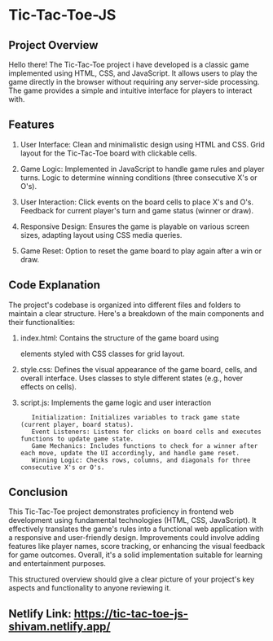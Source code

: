 # Tic-Tac-Toe-JS


Project Overview
----------------

Hello there!
The Tic-Tac-Toe project i have developed is a classic game implemented using HTML, CSS, and JavaScript. It allows users to play the game directly in the browser without requiring any server-side processing. The game provides a simple and intuitive interface for players to interact with.


Features
--------
1.  User Interface:
            Clean and minimalistic design using HTML and CSS.
           Grid layout for the Tic-Tac-Toe board with clickable cells.

2.  Game Logic:
            Implemented in JavaScript to handle game rules and player turns.
            Logic to determine winning conditions (three consecutive X's or O's).

3.  User Interaction:
              Click events on the board cells to place X's and O's.
             Feedback for current player's turn and game status (winner or draw).

4.  Responsive Design:
             Ensures the game is playable on various screen sizes, adapting layout using CSS media queries.

5.  Game Reset:
             Option to reset the game board to play again after a win or draw.


Code Explanation
-----------------
The project's codebase is organized into different files and folders to maintain a clear structure. Here's a breakdown of the main components and their functionalities:

1.  index.html: Contains the structure of the game board using <div> elements styled with CSS classes for grid layout.
2.  style.css: Defines the visual appearance of the game board, cells, and overall interface. Uses classes to style different states (e.g., hover effects on cells).
3.  script.js: Implements the game logic and user interaction
   
           Initialization: Initializes variables to track game state (current player, board status).
           Event Listeners: Listens for clicks on board cells and executes functions to update game state.
           Game Mechanics: Includes functions to check for a winner after each move, update the UI accordingly, and handle game reset.
           Winning Logic: Checks rows, columns, and diagonals for three consecutive X's or O's.

Conclusion
-----------
This Tic-Tac-Toe project demonstrates proficiency in frontend web development using fundamental technologies (HTML, CSS, JavaScript). It effectively translates the game's rules into a functional web application with a responsive and user-friendly design. Improvements could involve adding features like player names, score tracking, or enhancing the visual feedback for game outcomes. Overall, it's a solid implementation suitable for learning and entertainment purposes.

This structured overview should give a clear picture of your project's key aspects and functionality to anyone reviewing it.

Netlify Link: https://tic-tac-toe-js-shivam.netlify.app/
-------------
